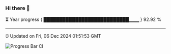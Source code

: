 ### Hi there 👋

⏳ Year progress { ███████████████████████████▁▁▁ } 92.92 %

---

⏰ Updated on Fri, 06 Dec 2024 01:51:53 GMT

![Progress Bar CI](https://github.com/ZhaoGui/ZhaoGui/workflows/Progress%20Bar%20CI/badge.svg)
